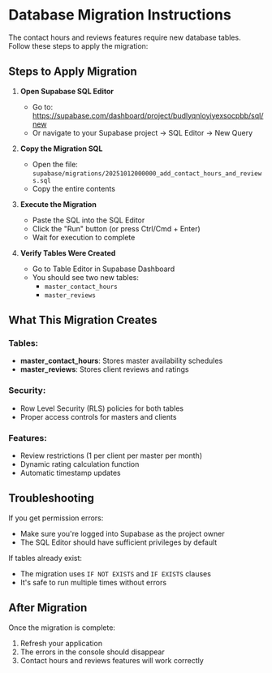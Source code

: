 # Database Migration Instructions

The contact hours and reviews features require new database tables. Follow these steps to apply the migration:

## Steps to Apply Migration

1. **Open Supabase SQL Editor**
   - Go to: https://supabase.com/dashboard/project/budlyqnloyiyexsocpbb/sql/new
   - Or navigate to your Supabase project → SQL Editor → New Query

2. **Copy the Migration SQL**
   - Open the file: `supabase/migrations/20251012000000_add_contact_hours_and_reviews.sql`
   - Copy the entire contents

3. **Execute the Migration**
   - Paste the SQL into the SQL Editor
   - Click the "Run" button (or press Ctrl/Cmd + Enter)
   - Wait for execution to complete

4. **Verify Tables Were Created**
   - Go to Table Editor in Supabase Dashboard
   - You should see two new tables:
     - `master_contact_hours`
     - `master_reviews`

## What This Migration Creates

### Tables:
- **master_contact_hours**: Stores master availability schedules
- **master_reviews**: Stores client reviews and ratings

### Security:
- Row Level Security (RLS) policies for both tables
- Proper access controls for masters and clients

### Features:
- Review restrictions (1 per client per master per month)
- Dynamic rating calculation function
- Automatic timestamp updates

## Troubleshooting

If you get permission errors:
- Make sure you're logged into Supabase as the project owner
- The SQL Editor should have sufficient privileges by default

If tables already exist:
- The migration uses `IF NOT EXISTS` and `IF EXISTS` clauses
- It's safe to run multiple times without errors

## After Migration

Once the migration is complete:
1. Refresh your application
2. The errors in the console should disappear
3. Contact hours and reviews features will work correctly
